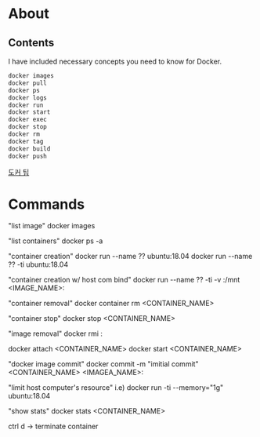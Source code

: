 # About


## Contents

I have included necessary concepts you need to know for Docker.

```bash
docker images
docker pull
docker ps
docker logs
docker run
docker start
docker exec
docker stop
docker rm
docker tag
docker build
docker push
```
[도커 팁](https://velog.io/@juunini/%EC%8B%A4%EB%AC%B4%EC%97%90%EC%84%9C-%EA%B0%9C%EB%B0%9C%EC%9E%90%EB%8A%94-%EC%97%AC%EA%B8%B0%EA%B9%8C%EC%A7%80%EB%A7%8C-%EC%95%8C%EB%A9%B4-%EB%90%98%EB%8A%94-%EB%8F%84%EC%BB%A4-%EC%BF%A0%EB%B2%84%EB%84%A4%ED%8B%B0%EC%8A%A4)
# Commands
"list image"
docker images

"list containers"
docker ps -a

"container creation"
docker run --name ?? ubuntu:18.04
docker run --name ?? -ti ubuntu:18.04

"container creation w/ host com bind"
docker run --name ?? -ti -v <host directory>:/mnt <IMAGE_NAME>:<TAG>

"container removal"
docker container rm <CONTAINER_NAME>

"container stop"
docker stop <CONTAINER_NAME>
	
"image removal"
docker rmi <IMAGE NAME>:<TAG>
	
docker attach  <CONTAINER_NAME>
docker start  <CONTAINER_NAME>

"docker image commit"
docker commit -m "imitial commit" <CONTAINER_NAME> <IMAGEA_NAME>:<CUSTOM TAG>

"limit host computer's resource"
i.e) docker run -ti --memory="1g" ubuntu:18.04

"show stats"
docker stats <CONTAINER_NAME> 
	
ctrl d -> terminate container

